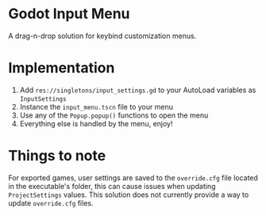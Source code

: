 # Godot Input Menu
A drag-n-drop solution for keybind customization menus.

# Implementation
1. Add `res://singletons/input_settings.gd` to your AutoLoad variables as `InputSettings`
2. Instance the `input_menu.tscn` file to your menu
3. Use any of the `Popup.popup()` functions to open the menu
4. Everything else is handled by the menu, enjoy!

# Things to note
For exported games, user settings are saved to the `override.cfg` file located in the executable's folder, this can cause issues when updating `ProjectSettings` values. This solution does not currently provide a way to update `override.cfg` files.
